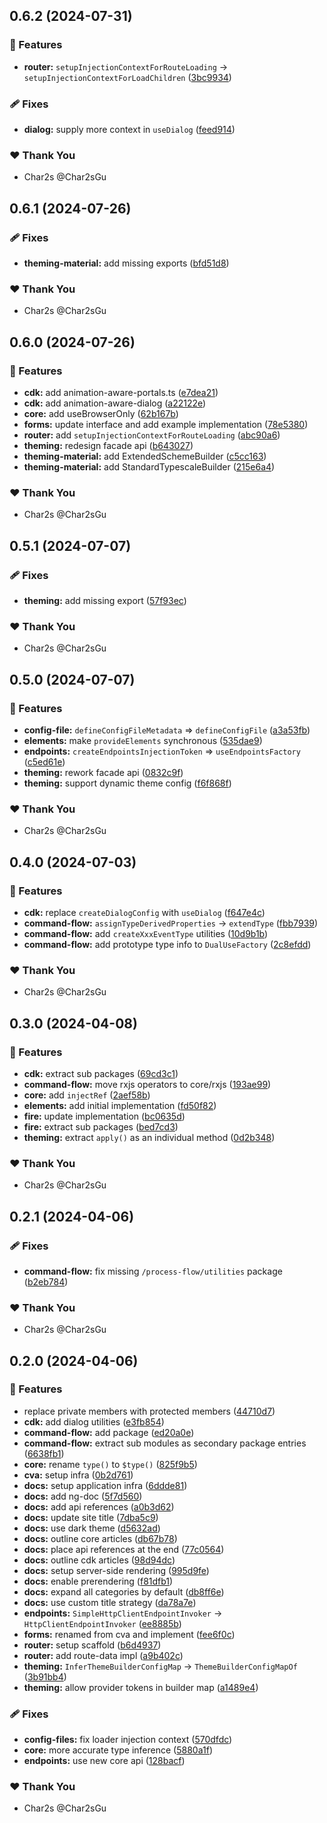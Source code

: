 ## 0.6.2 (2024-07-31)

### 🚀 Features

- **router:** `setupInjectionContextForRouteLoading` -> `setupInjectionContextForLoadChildren` ([3bc9934](https://github.com/TheNightmareX/angularly/commit/3bc9934))

### 🩹 Fixes

- **dialog:** supply more context in `useDialog` ([feed914](https://github.com/TheNightmareX/angularly/commit/feed914))

### ❤️ Thank You

- Char2s @Char2sGu

## 0.6.1 (2024-07-26)

### 🩹 Fixes

- **theming-material:** add missing exports ([bfd51d8](https://github.com/TheNightmareX/angularly/commit/bfd51d8))

### ❤️ Thank You

- Char2s @Char2sGu

## 0.6.0 (2024-07-26)

### 🚀 Features

- **cdk:** add animation-aware-portals.ts ([e7dea21](https://github.com/TheNightmareX/angularly/commit/e7dea21))
- **cdk:** add animation-aware-dialog ([a22122e](https://github.com/TheNightmareX/angularly/commit/a22122e))
- **core:** add useBrowserOnly ([62b167b](https://github.com/TheNightmareX/angularly/commit/62b167b))
- **forms:** update interface and add example implementation ([78e5380](https://github.com/TheNightmareX/angularly/commit/78e5380))
- **router:** add `setupInjectionContextForRouteLoading` ([abc90a6](https://github.com/TheNightmareX/angularly/commit/abc90a6))
- **theming:** redesign facade api ([b643027](https://github.com/TheNightmareX/angularly/commit/b643027))
- **theming-material:** add ExtendedSchemeBuilder ([c5cc163](https://github.com/TheNightmareX/angularly/commit/c5cc163))
- **theming-material:** add StandardTypescaleBuilder ([215e6a4](https://github.com/TheNightmareX/angularly/commit/215e6a4))

### ❤️ Thank You

- Char2s @Char2sGu

## 0.5.1 (2024-07-07)

### 🩹 Fixes

- **theming:** add missing export ([57f93ec](https://github.com/TheNightmareX/angularly/commit/57f93ec))

### ❤️ Thank You

- Char2s @Char2sGu

## 0.5.0 (2024-07-07)

### 🚀 Features

- **config-file:** `defineConfigFileMetadata` => `defineConfigFile` ([a3a53fb](https://github.com/TheNightmareX/angularly/commit/a3a53fb))
- **elements:** make `provideElements` synchronous ([535dae9](https://github.com/TheNightmareX/angularly/commit/535dae9))
- **endpoints:** `createEndpointsInjectionToken` => `useEndpointsFactory` ([c5ed61e](https://github.com/TheNightmareX/angularly/commit/c5ed61e))
- **theming:** rework facade api ([0832c9f](https://github.com/TheNightmareX/angularly/commit/0832c9f))
- **theming:** support dynamic theme config ([f6f868f](https://github.com/TheNightmareX/angularly/commit/f6f868f))

### ❤️ Thank You

- Char2s @Char2sGu

## 0.4.0 (2024-07-03)

### 🚀 Features

- **cdk:** replace `createDialogConfig` with `useDialog` ([f647e4c](https://github.com/TheNightmareX/angularly/commit/f647e4c))
- **command-flow:** `assignTypeDerivedProperties` -> `extendType` ([fbb7939](https://github.com/TheNightmareX/angularly/commit/fbb7939))
- **command-flow:** add `createXxxEventType` utilities ([10d9b1b](https://github.com/TheNightmareX/angularly/commit/10d9b1b))
- **command-flow:** add prototype type info to `DualUseFactory` ([2c8efdd](https://github.com/TheNightmareX/angularly/commit/2c8efdd))

### ❤️ Thank You

- Char2s @Char2sGu

## 0.3.0 (2024-04-08)

### 🚀 Features

- **cdk:** extract sub packages ([69cd3c1](https://github.com/TheNightmareX/angularly/commit/69cd3c1))
- **command-flow:** move rxjs operators to core/rxjs ([193ae99](https://github.com/TheNightmareX/angularly/commit/193ae99))
- **core:** add `injectRef` ([2aef58b](https://github.com/TheNightmareX/angularly/commit/2aef58b))
- **elements:** add initial implementation ([fd50f82](https://github.com/TheNightmareX/angularly/commit/fd50f82))
- **fire:** update implementation ([bc0635d](https://github.com/TheNightmareX/angularly/commit/bc0635d))
- **fire:** extract sub packages ([bed7cd3](https://github.com/TheNightmareX/angularly/commit/bed7cd3))
- **theming:** extract `apply()` as an individual method ([0d2b348](https://github.com/TheNightmareX/angularly/commit/0d2b348))

### ❤️ Thank You

- Char2s @Char2sGu

## 0.2.1 (2024-04-06)

### 🩹 Fixes

- **command-flow:** fix missing `/process-flow/utilities` package ([b2eb784](https://github.com/TheNightmareX/angularly/commit/b2eb784))

### ❤️ Thank You

- Char2s @Char2sGu

## 0.2.0 (2024-04-06)

### 🚀 Features

- replace private members with protected members ([44710d7](https://github.com/TheNightmareX/angularly/commit/44710d7))
- **cdk:** add dialog utilities ([e3fb854](https://github.com/TheNightmareX/angularly/commit/e3fb854))
- **command-flow:** add package ([ed20a0e](https://github.com/TheNightmareX/angularly/commit/ed20a0e))
- **command-flow:** extract sub modules as secondary package entries ([6638fb1](https://github.com/TheNightmareX/angularly/commit/6638fb1))
- **core:** rename `type()` to `$type()` ([825f9b5](https://github.com/TheNightmareX/angularly/commit/825f9b5))
- **cva:** setup infra ([0b2d761](https://github.com/TheNightmareX/angularly/commit/0b2d761))
- **docs:** setup application infra ([6ddde81](https://github.com/TheNightmareX/angularly/commit/6ddde81))
- **docs:** add ng-doc ([5f7d560](https://github.com/TheNightmareX/angularly/commit/5f7d560))
- **docs:** add api references ([a0b3d62](https://github.com/TheNightmareX/angularly/commit/a0b3d62))
- **docs:** update site title ([7dba5c9](https://github.com/TheNightmareX/angularly/commit/7dba5c9))
- **docs:** use dark theme ([d5632ad](https://github.com/TheNightmareX/angularly/commit/d5632ad))
- **docs:** outline core articles ([db67b78](https://github.com/TheNightmareX/angularly/commit/db67b78))
- **docs:** place api references at the end ([77c0564](https://github.com/TheNightmareX/angularly/commit/77c0564))
- **docs:** outline cdk articles ([98d94dc](https://github.com/TheNightmareX/angularly/commit/98d94dc))
- **docs:** setup server-side rendering ([995d9fe](https://github.com/TheNightmareX/angularly/commit/995d9fe))
- **docs:** enable prerendering ([f81dfb1](https://github.com/TheNightmareX/angularly/commit/f81dfb1))
- **docs:** expand all categories by default ([db8ff6e](https://github.com/TheNightmareX/angularly/commit/db8ff6e))
- **docs:** use custom title strategy ([da78a7e](https://github.com/TheNightmareX/angularly/commit/da78a7e))
- **endpoints:** `SimpleHttpClientEndpointInvoker` -> `HttpClientEndpointInvoker` ([ee8885b](https://github.com/TheNightmareX/angularly/commit/ee8885b))
- **forms:** renamed from cva and implement ([fee6f0c](https://github.com/TheNightmareX/angularly/commit/fee6f0c))
- **router:** setup scaffold ([b6d4937](https://github.com/TheNightmareX/angularly/commit/b6d4937))
- **router:** add route-data impl ([a9b402c](https://github.com/TheNightmareX/angularly/commit/a9b402c))
- **theming:** `InferThemeBuilderConfigMap` -> `ThemeBuilderConfigMapOf` ([3b91bb4](https://github.com/TheNightmareX/angularly/commit/3b91bb4))
- **theming:** allow provider tokens in builder map ([a1489e4](https://github.com/TheNightmareX/angularly/commit/a1489e4))

### 🩹 Fixes

- **config-files:** fix loader injection context ([570dfdc](https://github.com/TheNightmareX/angularly/commit/570dfdc))
- **core:** more accurate type inference ([5880a1f](https://github.com/TheNightmareX/angularly/commit/5880a1f))
- **endpoints:** use new core api ([128bacf](https://github.com/TheNightmareX/angularly/commit/128bacf))

### ❤️ Thank You

- Char2s @Char2sGu
